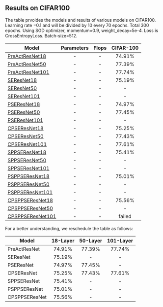 ## Results on CIFAR100
The table prvoides the models and results of various models on CIFAR100. 
Learning rate =0.1 and will be divided by 10 every 70 epochs. Total 300 epochs.
Using SGD optimizer, momentum=0.9, weight_decay=5e-4.
Loss is CrossEntropyLoss.
Batch-size=512.

Model | Parameters| Flops | CIFAR-100 | 
-------|:-------:|:--------:|:--------:|
[PreActResNet18](https://drive.google.com/open?id=1w2VGpFPDuS9NzcfcGfPUXoEdXwVftFep) |- |- |74.91%
[PreActResNet50](https://drive.google.com/open?id=1Nz_JmzLxuzefGzekBRoCutDIeRgaKWMY) |- |- |77.39%
[PreActResNet101](https://drive.google.com/open?id=1gZoIQhJCzSMhN9b6OeoLL_lyxgU5vCVT) |- |- |77.74%
[SEResNet18](https://drive.google.com/open?id=17Ynt2pLrbew-n2Wu3P8coZ1vTUiV8h3I) |- |- |75.19%
[SEResNet50]() |- |- |-
[SEResNet101]() |- |- |-
[PSEResNet18](https://drive.google.com/open?id=1ZHYAyjiVsBtpCe7pDp3Ip204UYDpe_aR) |- |- |74.97%
[PSEResNet50](https://drive.google.com/open?id=1V_-qkfvGorDDzOMEsEb9peHyj-tI2IB2) |- |- |77.45%
[PSEResNet101]() |- |- |-
[CPSEResNet18](https://drive.google.com/open?id=12Hne8epBFV2YjakHP43PwYSYizdHlG0D) |- |- |75.25%
[CPSEResNet50](https://drive.google.com/open?id=1axp5bjRTkmkxRd3CGRTP_WwBOcdh74GM) |- |- |77.43%
[CPSEResNet101](https://drive.google.com/open?id=1MtfiV8vjHNfiXwB6q-AncuTe2Y1dkNxQ) |- |- |77.61%
[SPPSEResNet18](https://drive.google.com/open?id=1EYcqDd70KHLKC2v_DaZ35qW1SLVzwaqN) |- |- |75.41%
[SPPSEResNet50]() |- |- |-
[SPPSEResNet101]() |- |- |-
[PSPPSEResNet18](https://drive.google.com/open?id=1h-d4b1qaGgzxu8_yPlwrVu-BIN9ZUbNo) |- |- |75.01%
[PSPPSEResNet50]() |- |- |-
[PSPPSEResNet101]() |- |- |-
[CPSPPSEResNet18](https://drive.google.com/open?id=1G1vPvLYFCTCq7nE4TQFTiwIthKFE9yso) |- |- |75.56%
[CPSPPSEResNet50]() |- |- |-
[CPSPPSEResNet101]() |- |- |failed


For a better understanding, we reschedule the table as follows:

Model | 18-Layer| 50-Layer | 101-Layer | 
-------|:-------:|:--------:|:--------:|
PreActResNet    |74.91% |77.39% |77.74%
SEResNet        |75.19% |- |-
PSEResNet       |74.97% |77.45% |-
CPSEResNet      |75.25% |77.43% |77.61%
SPPSEResNet     |75.41% |- |-
PSPPSEResNet    |75.01% |- |-
CPSPPSEResNet   |75.56% |- |-
